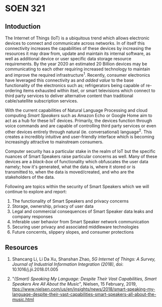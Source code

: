 # SOEN 321

## Intoduction
The Internet of Things (IoT) is a ubiquitous trend which allows electronic devices to connect and communicate across networks. In of itself this connectivity increases the capabilities of these devices by increasing the resources it may draw from, update and maintain its internal software, as well as additional device or user specific data storage resource requirements. By the year 2020 an estimated 20 Billion devices may be communicating to each other requiring increased technology to maintain and improve the required infrastructure<sup>1</sup>. Recently, consumer electronics have leveraged this connectivity as and *added value* to the base functionality of the electronics such as; refrigerators being capable of re-ordering items exhausted within itsel, or smart televisions which connect to third party services to deliver alternative content than traditional cable/satellite subscription services.

With the current capabilities of Natural Language Processing and cloud computing *Smart Speakers* such as Amazon Echo or Google Home aim to act as a hub for these IoT devices. Primarily, the devices function through voice commands and are capable of controlling third party services or even other devices entirely through natural (ie. conversational) language<sup>2</sup>. This creates a incredibly intuitive and user-friendly interface which is becoming increasingly attractive to mainstream consumers.

Computer security has a particular stake in the realm of IoT but the specific nuances of Smart Speakers raise particular concerns as well. Many of these devices are a *black-box* of functionality which obfuscates the user data namely; how it's generated, what the data is, where it stored or is transmitted to, when the data is moved/created, and who are the stakeholders of the data.

Following are topics within the security of Smart Speakers which we will continue to explore and report:
1. The functionality of Smart Speakers and privacy concerns
2. Storage, ownership, privacy of user data
3. Legal and commercial consequences of Smart Speaker data leaks and company responses
4. Inferable user behavior from Smart Speaker network communication
5. Securing user privacy and associated middleware technologies
6. Future concernts, slippery slopes, and consumer protections


## Resources
1. Shancang Li, Li Da Xu, Shanshan Zhao, <em>5G Internet of Things: A Survey, Journal of Industrial Information Integration (2018)</em>, doi: 10.1016/j.jii.2018.01.005

2. "*(Smart) Speaking My Language: Despite Their Vast Capabilities, Smart Speakers Are All About the Music*", Nielsen, 15 February, 2019, <a href="https://www.nielsen.com/us/en/insights/news/2018/smart-speaking-my-language-despite-their-vast-capabilities-smart-speakers-all-about-the-music.html">ttps://www.nielsen.com/us/en/insights/news/2018/smart-speaking-my-language-despite-their-vast-capabilities-smart-speakers-all-about-the-music.html</a>
